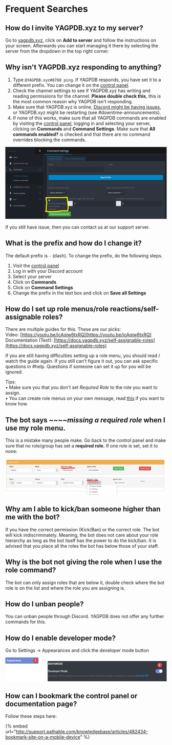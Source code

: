 # Frequent Searches

## How do I invite YAGPDB.xyz to my server?

Go to [yagpdb.xyz](https://yagpdb.xyz/), click on **Add to server** and follow the instructions on your screen. Afterwards you can start managing it there by selecting the server from the dropdown in the top right corner. 

## Why isn't YAGPDB.xyz responding to anything?

1.  Type `@YAGPDB.xyz#8760 ping`. If YAGPDB responds, you have set it to a different prefix. You can change it on the [control panel](https://yagpdb.xyz/manage).
2.  Check the channel settings to see if YAGPDB.xyz has writing and reading permissions for the channel. **Please double check this**, this is the most common reason why YAGPDB isn't responding. 
3.  Make sure that YAGPDB.xyz is online, [Discord might be having issues](https://status.discordapp.com/), or YAGPDB.xyz might be restarting \(see \#downtime-announcements\).
4.  If none of this works, make sure that all YAGPDB commands are enabled by visiting the [control panel](https://yagpdb.xyz/), logging in and selecting your server, clicking on **Commands** and **Command Settings**. Make sure that **All commands enabled?** is checked and that there are no command overrides blocking the commands.

![](../.gitbook/assets/unknown%20%281%29.png)

If you still have issue, then you can contact us at our support server. 

## What is the prefix and how do I change it?

 The default prefix is `-` \(dash\). To change the prefix, do the following steps.

1. Visit the [control panel](https://yagpdb.xyz/manage)  
2. Log in with your Discord account  
3. Select your server  
4. Click on **Commands**  
5. Click on **Command Settings**  
6. Change the prefix in the text box and click on **Save all Settings**

## How do I set up role menus/role reactions/self-assignable roles?

There are multiple guides for this. These are our picks:   
Video: [https://youtu.be/icAqiw6txRQ](https://youtu.be/icAqiw6txRQ)   
Documentation \(Text\): [https://docs.yagpdb.xyz/self-assignable-roles](https://docs.yagpdb.xyz/self-assignable-roles) 

If you are still having difficulties setting up a role menu, you should read / watch the guide again. If you still can't figure it out, you can ask specific questions in \#help. Questions if someone can set it up for you will be ignored. 

Tips:   
• Make sure you that you don't set _Required Role_ to the role you want to assign.  
• You can create role menus on your own message, read [this](https://docs.yagpdb.xyz/self-assignable-roles#custom-message) if you want to know how.

## The bot says ~~~~_missing a required role_ when I use my role menu.

This is a mistake many people make. Go back to the control panel and make sure that no role/group has set a **required role.** If one role is set, set it to none:

![](../.gitbook/assets/rolee.PNG)

## Why am I able to kick/ban someone higher than me with the bot?

If you have the correct permission \(Kick/Ban\) or the correct role. The bot will kick indiscriminately. Meaning, the bot does not care about your role hierarchy as long as the bot itself has the power to do the kick/ban. It is advised that you place all the roles the bot has below those of your staff.

## Why is the bot not giving the role when I use the role command?

The bot can only assign roles that are below it, double check where the bot role is on the list and where the role you are assigning is. 

## How do I unban people?

You can unban people through Discord. YAGPDB does not offer any further commands for this.

## How do I enable developer mode?

Go to Settings -&gt; Appearances and click the developer mode button

![](../.gitbook/assets/qq5mghr.png)

## How can I bookmark the control panel or documentation page?

Follow these steps here:

{% embed url="http://support.pathable.com/knowledgebase/articles/482434-bookmark-site-on-a-mobile-device" %}





